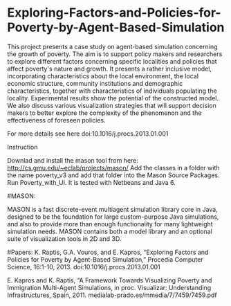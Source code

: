 # Exploring-Factors-and-Policies-for-Poverty-by-Agent-Based-Simulation

This project presents a case study on agent-based simulation concerning the growth of poverty. The aim is to support policy makers and researchers to explore different factors concerning specific localities and policies that affect poverty's nature and growth. It presents a rather inclusive model, incorporating characteristics about the local environment, the local economic structure, community institutions and demographic characteristics, together with characteristics of individuals populating the locality. Experimental results show the potential of the constructed model. We also discuss various visualization strategies that will support decision makers to better explore the complexity of the phenomenon and the effectiveness of foreseen policies.

For more details see here doi:10.1016/j.procs.2013.01.001

Instruction

Downlad and install the mason tool from here: http://cs.gmu.edu/~eclab/projects/mason/
Add the classes in a folder with the name poverty_v3 and add that folder into the Mason Source Packages.
Run Poverty_with_UI. It is tested with Netbeans and Java 6.

#MASON:

MASON is a fast discrete-event multiagent simulation library core in Java, designed to be the foundation for large custom-purpose Java simulations, and also to provide more than enough functionality for many lightweight simulation needs. MASON contains both a model library and an optional suite of visualization tools in 2D and 3D.

#Papers:
K. Raptis, G.A. Vouros, and E. Kapros, “Exploring Factors and Policies for Poverty by Agent-Based Simulation,” Procedia Computer Science, 16:1-10, 2013.
doi:10.1016/j.procs.2013.01.001

E. Kapros and K. Raptis, “A Framework Towards Visualizing Poverty and Immigration Multi-Agent Simulations, in proc. Visualizar: Understanding Infrastructures, Spain, 2011.
medialab-prado.es/mmedia/7/7459/7459.pdf



